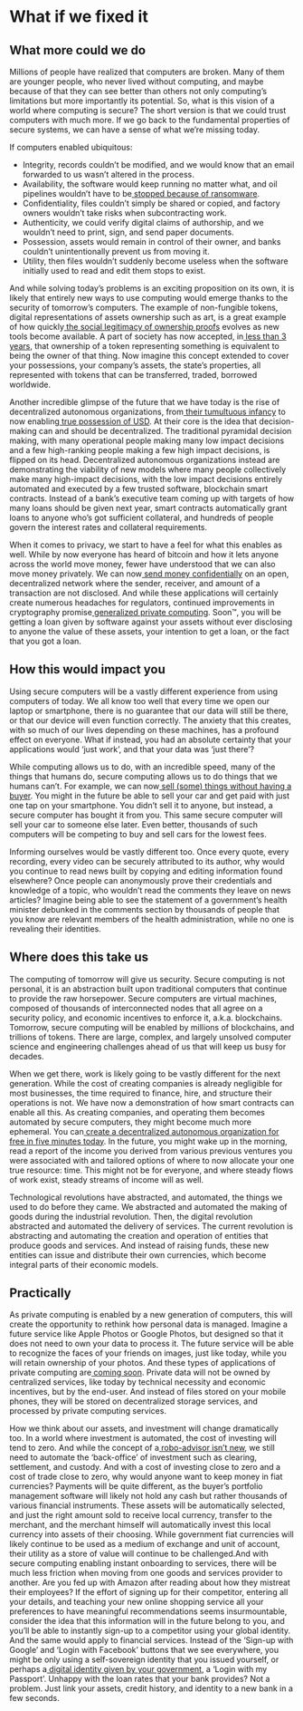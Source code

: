 # What if we fixed it

## What more could we do

Millions of people have realized that computers are broken. Many of them are younger people, who never lived without computing, and maybe because of that they can see better than others not only computing’s limitations but more importantly its potential. So, what is this vision of a world where computing is secure? The short version is that we could trust computers with much more. If we go back to the fundamental properties of secure systems, we can have a sense of what we’re missing today.

If computers enabled ubiquitous:

* Integrity, records couldn’t be modified, and we would know that an email forwarded to us wasn’t altered in the process.
* Availability, the software would keep running no matter what, and oil pipelines wouldn’t have to be[ stopped because of ransomware](https://www.vox.com/recode/22428774/ransomeware-pipeline-colonial-darkside-gas-prices).
* Confidentiality, files couldn’t simply be shared or copied, and factory owners wouldn’t take risks when subcontracting work.
* Authenticity, we could verify digital claims of authorship, and we wouldn’t need to print, sign, and send paper documents.
* Possession, assets would remain in control of their owner, and banks couldn’t unintentionally prevent us from moving it.
* Utility, then files wouldn’t suddenly become useless when the software initially used to read and edit them stops to exist.

And while solving today’s problems is an exciting proposition on its own, it is likely that entirely new ways to use computing would emerge thanks to the security of tomorrow’s computers. The example of non-fungible tokens, digital representations of assets ownership such as art, is a great example of how quickly[ the social legitimacy of ownership proofs](https://vitalik.ca/general/2021/03/23/legitimacy.html) evolves as new tools become available. A part of society has now accepted, in[ less than 3 years](https://en.wikipedia.org/wiki/CryptoKitties), that ownership of a token representing something is equivalent to being the owner of that thing. Now imagine this concept extended to cover your possessions, your company’s assets, the state’s properties, all represented with tokens that can be transferred, traded, borrowed worldwide.

Another incredible glimpse of the future that we have today is the rise of decentralized autonomous organizations, from[ their tumultuous infancy](https://en.wikipedia.org/wiki/The_DAO_%28organization%29) to now enabling[ true possession of USD](https://en.wikipedia.org/wiki/Dai_%28cryptocurrency%29). At their core is the idea that decision-making can and should be decentralized. The traditional pyramidal decision making, with many operational people making many low impact decisions and a few high-ranking people making a few high impact decisions, is flipped on its head. Decentralized autonomous organizations instead are demonstrating the viability of new models where many people collectively make many high-impact decisions, with the low impact decisions entirely automated and executed by a few trusted software, blockchain smart contracts. Instead of a bank’s executive team coming up with targets of how many loans should be given next year, smart contracts automatically grant loans to anyone who’s got sufficient collateral, and hundreds of people govern the interest rates and collateral requirements.

When it comes to privacy, we start to have a feel for what this enables as well. While by now everyone has heard of bitcoin and how it lets anyone across the world move money, fewer have understood that we can also move money privately. We can now[ send money confidentially](https://www.getmonero.org/) on an open, decentralized network where the sender, receiver, and amount of a transaction are not disclosed. And while these applications will certainly create numerous headaches for regulators, continued improvements in cryptography promise[ generalized private computing](https://medium.com/aztec-protocol/launching-aztec-2-0-rollup-ac7db8012f4b). Soon™, you will be getting a loan given by software against your assets without ever disclosing to anyone the value of these assets, your intention to get a loan, or the fact that you got a loan.

## How this would impact you

Using secure computers will be a vastly different experience from using computers of today. We all know too well that every time we open our laptop or smartphone, there is no guarantee that our data will still be there, or that our device will even function correctly. The anxiety that this creates, with so much of our lives depending on these machines, has a profound effect on everyone. What if instead, you had an absolute certainty that your applications would ‘just work’, and that your data was ‘just there’?

While computing allows us to do, with an incredible speed, many of the things that humans do, secure computing allows us to do things that we humans can’t. For example, we can now[ sell \(some\) things without having a buyer](https://cointelegraph.com/explained/uniswap-and-automated-market-makers-explained). You might in the future be able to sell your car and get paid with just one tap on your smartphone. You didn’t sell it to anyone, but instead, a secure computer has bought it from you. This same secure computer will sell your car to someone else later. Even better, thousands of such computers will be competing to buy and sell cars for the lowest fees.

Informing ourselves would be vastly different too. Once every quote, every recording, every video can be securely attributed to its author, why would you continue to read news built by copying and editing information found elsewhere? Once people can anonymously prove their credentials and knowledge of a topic, who wouldn’t read the comments they leave on news articles? Imagine being able to see the statement of a government’s health minister debunked in the comments section by thousands of people that you know are relevant members of the health administration, while no one is revealing their identities.

## Where does this take us

The computing of tomorrow will give us security. Secure computing is not personal, it is an abstraction built upon traditional computers that continue to provide the raw horsepower. Secure computers are virtual machines, composed of thousands of interconnected nodes that all agree on a security policy, and economic incentives to enforce it, a.k.a. blockchains. Tomorrow, secure computing will be enabled by millions of blockchains, and trillions of tokens. There are large, complex, and largely unsolved computer science and engineering challenges ahead of us that will keep us busy for decades.

When we get there, work is likely going to be vastly different for the next generation. While the cost of creating companies is already negligible for most businesses, the time required to finance, hire, and structure their operations is not. We have now a demonstration of how smart contracts can enable all this. As creating companies, and operating them becomes automated by secure computers, they might become much more ephemeral. You can[ create a decentralized autonomous organization for free in five minutes today](https://client.aragon.org/#/). In the future, you might wake up in the morning, read a report of the income you derived from various previous ventures you were associated with and tailored options of where to now allocate your one true resource: time. This might not be for everyone, and where steady flows of work exist, steady streams of income will as well.

Technological revolutions have abstracted, and automated, the things we used to do before they came. We abstracted and automated the making of goods during the industrial revolution. Then, the digital revolution abstracted and automated the delivery of services. The current revolution is abstracting and automating the creation and operation of entities that produce goods and services. And instead of raising funds, these new entities can issue and distribute their own currencies, which become integral parts of their economic models.

## Practically

As private computing is enabled by a new generation of computers, this will create the opportunity to rethink how personal data is managed. Imagine a future service like Apple Photos or Google Photos, but designed so that it does not need to own your data to process it. The future service will be able to recognize the faces of your friends on images, just like today, while you will retain ownership of your photos. And these types of applications of private computing are[ coming soon](https://zama.ai/). Private data will not be owned by centralized services, like today by technical necessity and economic incentives, but by the end-user. And instead of files stored on your mobile phones, they will be stored on decentralized storage services, and processed by private computing services.

How we think about our assets, and investment will change dramatically too. In a world where investment is automated, the cost of investing will tend to zero. And while the concept of a[ robo-advisor isn’t new](https://en.wikipedia.org/wiki/Robo-advisor), we still need to automate the ‘back-office’ of investment such as clearing, settlement, and custody. And with a cost of investing close to zero and a cost of trade close to zero, why would anyone want to keep money in fiat currencies? Payments will be quite different, as the buyer’s portfolio management software will likely not hold any cash but rather thousands of various financial instruments. These assets will be automatically selected, and just the right amount sold to receive local currency, transfer to the merchant, and the merchant himself will automatically invest this local currency into assets of their choosing. While government fiat currencies will likely continue to be used as a medium of exchange and unit of account, their utility as a store of value will continue to be challenged.And with secure computing enabling instant onboarding to services, there will be much less friction when moving from one goods and services provider to another. Are you fed up with Amazon after reading about how they mistreat their employees? If the effort of signing up for their competitor, entering all your details, and teaching your new online shopping service all your preferences to have meaningful recommendations seems insurmountable, consider the idea that this information will in the future belong to you, and you’ll be able to instantly sign-up to a competitor using your global identity. And the same would apply to financial services. Instead of the ‘Sign-up with Google’ and ‘Login with Facebook’ buttons that we see everywhere, you might be only using a self-sovereign identity that you issued yourself, or perhaps a[ digital identity given by your government](https://consensys.net/blockchain-use-cases/government-and-the-public-sector/zug/), a ‘Login with my Passport’. Unhappy with the loan rates that your bank provides? Not a problem. Just link your assets, credit history, and identity to a new bank in a few seconds.

